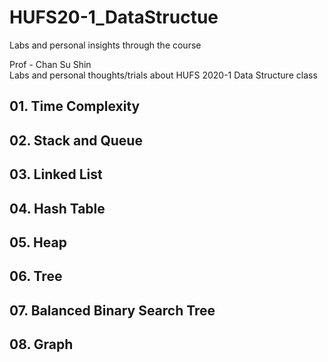 # HUFS20-1_DataStructue
Labs and personal insights through the course

Prof - Chan Su Shin <br>
Labs and personal thoughts/trials about HUFS 2020-1 Data Structure class

## 01. Time Complexity

## 02. Stack and Queue

## 03. Linked List

## 04. Hash Table

## 05. Heap

## 06. Tree

## 07. Balanced Binary Search Tree

## 08. Graph
